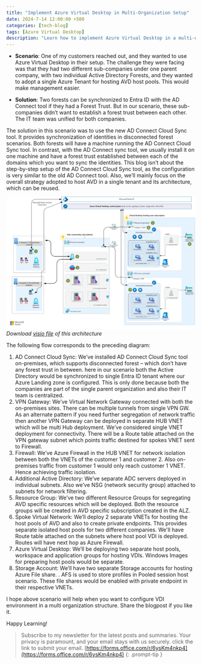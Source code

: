 ```yaml
---
title: "Implement Azure Virtual Desktop in Multi-Organization Setup"
date: 2024-7-14 12:00:00 +500
categories: [tech-blog]
tags: [Azure Virtual Desktop]
description: "Learn how to implement Azure Virtual Desktop in a multi-org structure with disconnected AD forests using AD Connect Cloud Sync for seamless identity management"
---
```


* **Scenario**: One of my customers reached out, and they wanted to use Azure Virtual Desktop in their setup. The challenge they were facing was that they had two different sub-companies under one parent company, with two individual Active Directory Forests, and they wanted to adopt a single Azure Tenant for hosting AVD host pools. This would make management easier.

* **Solution**:
Two forests can be synchronized to Entra ID with the AD Connect tool if they had a Forest Trust. But in our scenario, these sub-companies didn’t want to establish a forest trust between each other.
The IT team was unified for both companies.

The solution in this scenario was to use the new AD Connect Cloud Sync tool. 
It provides synchronization of identities in disconnected forest scenarios. Both forests will have a machine running the AD Connect Cloud Sync tool. In contrast, with the AD Connect sync tool, we usually install it on one machine and have a forest trust established between each of the domains which you want to sync the identities.
This blog isn’t about the step-by-step setup of the AD Connect Cloud Sync tool, as the configuration is very similar to the old AD Connect tool. Also, we’ll mainly focus on the overall strategy adopted to host AVD in a single tenant and its architecture, which can be reused.

![Azure architecture diagram showing multi org VDI deployment](https://raw.githubusercontent.com/qureshiaquib/qureshiaquib.github.io/main/assets/14072024/azure-architecture-avd-multi-org.jpg)
_Download [visio file](https://github.com/qureshiaquib/qureshiaquib.github.io/raw/main/assets/14072024/azure-architecture-multi-org.vsdx) of this architecture_


The following flow corresponds to the preceding diagram:

1.	AD Connect Cloud Sync: We’ve installed AD Connect Cloud Sync tool on-premises, which supports disconnected forest – which don’t have any forest trust in between.
here in our scenario both the Active Directory would be synchronized to single Entra ID tenant where our Azure Landing zone is configured.
This is only done because both the companies are part of the single parent organization and also their IT team is centralized.
2.	VPN Gateway: We’ve Virtual Network Gateway connected with both the on-premises sites. There can be multiple tunnels from single VPN GW. As an alternate pattern if you need further segregation of network traffic then another VPN Gateway can be deployed in separate HUB VNET which will be multi Hub deployment. We’ve considered single VNET deployment for connectivity. There will be a Route table attached on the VPN gateway subnet which points traffic destined for spokes VNET sent to Firewall.
3. Firewall: We’ve Azure Firewall in the HUB VNET for network isolation between both the VNETs of the customer 1 and customer 2. Also on-premises traffic from customer 1 would only reach customer 1 VNET. Hence achieving traffic isolation.
4.	Additional Active Directory: We’ve separate ADC servers deployed in individual subnets. Also we’ve NSG (network security group) attached to subnets for network filtering.
5.	Resource Group: We’ve two different Resource Groups for segregating AVD specific resources which will be deployed. Both the resource groups will be created in AVD specific subscription created in the ALZ.
6.	Spoke Virtual Network: We’ll deploy 2 separate VNETs for hosting the host pools of AVD and also to create private endpoints. This provides separate isolated host pools for two different companies. We'll have Route table attached on the subnets where host pool VDI is deployed. Routes will have next hop as Azure Firewall.
7.	Azure Virtual Desktop: We’ll be deploying two separate host pools, workspace and application groups for hosting VDIs. Windows Images for preparing host pools would be separate.
8.	Storage Account: We’ll have two separate Storage accounts for hosting Azure File share. . AFS is used to store profiles in Pooled session host scenario. These file shares would be enabled with private endpoint in their respective VNETs.

I hope above scenario will help when you want to configure VDI environment in a multi organization structure. Share the blogpost if you like it.

Happy Learning! 

>Subscribe to my newsletter for the latest posts and summaries. Your privacy is paramount, and your email stays with us securely.
click the link to submit your email.
[https://forms.office.com/r/6ysKm4nkp4](https://forms.office.com/r/6ysKm4nkp4)
{: .prompt-tip }
